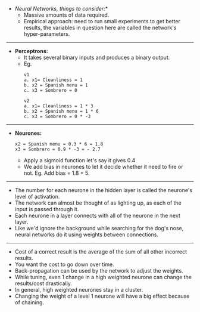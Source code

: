 * *Neural Networks, things to consider:**
  * Massive amounts of data required.
  * Empirical approach: need to run small experiments to get better results, the variables in question here are called the network's hyper-parameters.
----
* **Perceptrons:**
  * It takes several binary inputs and produces a binary output.
  * Eg. 
      ```
      v1
      a. x1= Cleanliness = 1
      b. x2 = Spanish menu = 1
      c. x3 = Sombrero = 0

      v2
      a. x1= Cleanliness = 1 * 3
      b. x2 = Spanish menu = 1 * 6
      c. x3 = Sombrero = 0 * -3
      ```
----
* **Neurones:**
    ```x1= Cleanliness = 0.9 * 3 = 2.7
    x2 = Spanish menu = 0.3 * 6 = 1.8
    x3 = Sombrero = 0.9 * -3 = - 2.7
    ```
  * Apply a sigmoid function let's say it gives 0.4
  * We add bias in neurones to let it decide whether it need to fire or not.
Eg. Add bias = 1.8 + 5.
----
  * The number for each neurone in the hidden layer is called the neurone's level of activation.
  * The network can almost be thought of as lighting up, as each of the input is passed through it.
  * Each neurone in a layer connects with all of the neurone in the next layer.
  * Like we'd ignore the background while searching for the dog's nose, neural networks do it using weights between connections.
----
* Cost of a correct result is the average of the sum of all other incorrect results.
* You want the cost to go down over time.
* Back-propagation can be used by the network to adjust the weights.
* While tuning, even 1 change in a high weighted neurone can change the results/cost drastically.
* In general, high weighted neurones stay in a cluster.
* Changing the weight of a level 1 neurone will have a big effect because of chaining.
